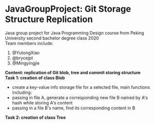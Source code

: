 # JavaGroupProject: Git Storage Structure Replication
Java group project for Java Programming Design course from Peking University second bachelor degree class 2020   
Team members include:  
1. @YutongXiao
2. @brycejpt
3. @Mingyingjie

**Content: replication of Git blob, tree and commit storing structure**  
**Task 1: creation of class Blob**  
* create a key-value info storage file for a selected file, main functions including:
* passing in file A, generate a corresponding new file B named by A's hash while storing A's content  
* passing in a file B's name, find its corresponding content in B

**Task 2: creation of class Tree**
